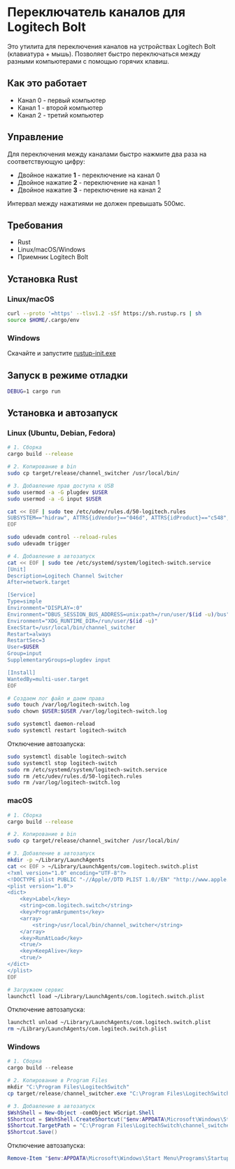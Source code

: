 # Переключатель каналов для Logitech Bolt

Это утилита для переключения каналов на устройствах Logitech Bolt (клавиатура + мышь). Позволяет быстро переключаться между разными компьютерами с помощью горячих клавиш.

## Как это работает
- Канал 0 - первый компьютер
- Канал 1 - второй компьютер 
- Канал 2 - третий компьютер

## Управление
Для переключения между каналами быстро нажмите два раза на соответствующую цифру:
- Двойное нажатие **1** - переключение на канал 0
- Двойное нажатие **2** - переключение на канал 1
- Двойное нажатие **3** - переключение на канал 2

Интервал между нажатиями не должен превышать 500мс.

## Требования
- Rust
- Linux/macOS/Windows
- Приемник Logitech Bolt

## Установка Rust
### Linux/macOS
```bash
curl --proto '=https' --tlsv1.2 -sSf https://sh.rustup.rs | sh
source $HOME/.cargo/env
```

### Windows
Скачайте и запустите [rustup-init.exe](https://win.rustup.rs/)

## Запуск в режиме отладки
```bash
DEBUG=1 cargo run
```

## Установка и автозапуск

### Linux (Ubuntu, Debian, Fedora)
```bash
# 1. Сборка
cargo build --release

# 2. Копирование в bin
sudo cp target/release/channel_switcher /usr/local/bin/

# 3. Добавление прав доступа к USB
sudo usermod -a -G plugdev $USER
sudo usermod -a -G input $USER

cat << EOF | sudo tee /etc/udev/rules.d/50-logitech.rules
SUBSYSTEM=="hidraw", ATTRS{idVendor}=="046d", ATTRS{idProduct}=="c548", MODE="0666", GROUP="plugdev"
EOF

sudo udevadm control --reload-rules
sudo udevadm trigger

# 4. Добавление в автозапуск
cat << EOF | sudo tee /etc/systemd/system/logitech-switch.service
[Unit]
Description=Logitech Channel Switcher
After=network.target

[Service]
Type=simple
Environment="DISPLAY=:0"
Environment="DBUS_SESSION_BUS_ADDRESS=unix:path=/run/user/$(id -u)/bus"
Environment="XDG_RUNTIME_DIR=/run/user/$(id -u)"
ExecStart=/usr/local/bin/channel_switcher
Restart=always
RestartSec=3
User=$USER
Group=input
SupplementaryGroups=plugdev input

[Install]
WantedBy=multi-user.target
EOF

# Создаем лог файл и даем права
sudo touch /var/log/logitech-switch.log
sudo chown $USER:$USER /var/log/logitech-switch.log

sudo systemctl daemon-reload
sudo systemctl restart logitech-switch
```

Отключение автозапуска:
```bash
sudo systemctl disable logitech-switch
sudo systemctl stop logitech-switch
sudo rm /etc/systemd/system/logitech-switch.service
sudo rm /etc/udev/rules.d/50-logitech.rules
sudo rm /var/log/logitech-switch.log
```

### macOS
```bash
# 1. Сборка
cargo build --release

# 2. Копирование в bin
sudo cp target/release/channel_switcher /usr/local/bin/

# 3. Добавление в автозапуск
mkdir -p ~/Library/LaunchAgents
cat << EOF > ~/Library/LaunchAgents/com.logitech.switch.plist
<?xml version="1.0" encoding="UTF-8"?>
<!DOCTYPE plist PUBLIC "-//Apple//DTD PLIST 1.0//EN" "http://www.apple.com/DTDs/PropertyList-1.0.dtd">
<plist version="1.0">
<dict>
    <key>Label</key>
    <string>com.logitech.switch</string>
    <key>ProgramArguments</key>
    <array>
        <string>/usr/local/bin/channel_switcher</string>
    </array>
    <key>RunAtLoad</key>
    <true/>
    <key>KeepAlive</key>
    <true/>
</dict>
</plist>
EOF

# Загружаем сервис
launchctl load ~/Library/LaunchAgents/com.logitech.switch.plist
```

Отключение автозапуска:
```bash
launchctl unload ~/Library/LaunchAgents/com.logitech.switch.plist
rm ~/Library/LaunchAgents/com.logitech.switch.plist
```

### Windows
```powershell
# 1. Сборка
cargo build --release

# 2. Копирование в Program Files
mkdir "C:\Program Files\LogitechSwitch"
cp target/release/channel_switcher.exe "C:\Program Files\LogitechSwitch\"

# 3. Добавление в автозапуск
$WshShell = New-Object -comObject WScript.Shell
$Shortcut = $WshShell.CreateShortcut("$env:APPDATA\Microsoft\Windows\Start Menu\Programs\Startup\LogitechSwitch.lnk")
$Shortcut.TargetPath = "C:\Program Files\LogitechSwitch\channel_switcher.exe"
$Shortcut.Save()
```

Отключение автозапуска:
```powershell
Remove-Item "$env:APPDATA\Microsoft\Windows\Start Menu\Programs\Startup\LogitechSwitch.lnk"
```
